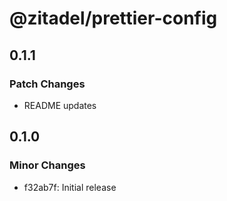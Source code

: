 # @zitadel/prettier-config

## 0.1.1

### Patch Changes

- README updates

## 0.1.0

### Minor Changes

- f32ab7f: Initial release
